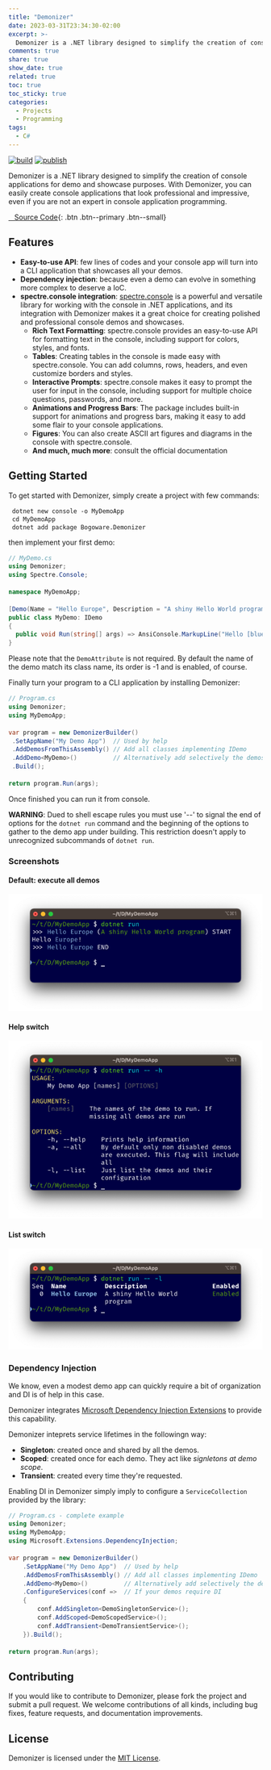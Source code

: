 ```yaml
---
title: "Demonizer"
date: 2023-03-31T23:34:30-02:00
excerpt: >-
  Demonizer is a .NET library designed to simplify the creation of console applications for demo and showcase purposes.
comments: true
share: true
show_date: true
related: true
toc: true
toc_sticky: true
categories:
  - Projects
  - Programming
tags:
  - C#
---
```


[![build](https://github.com/bogoware/Demonizer/actions/workflows/build.yml/badge.svg)](https://github.com/bogoware/Demonizer/actions/workflows/build.yml)
[![publish](https://github.com/bogoware/Demonizer/actions/workflows/publish.yml/badge.svg?branch=main)](https://github.com/bogoware/Demonizer/actions/workflows/publish.yml)

Demonizer is a .NET library designed to simplify the creation of console applications for demo and showcase purposes. With Demonizer, you can easily create console applications that look professional and impressive, even if you are not an expert in console application programming.

[<i class="fab fa-github" aria-hidden="true"></i>&nbsp;&nbsp;&nbsp;Source Code](https://github.com/bogoware/Demonizer/){: .btn .btn--primary .btn--small}

## Features

- **Easy-to-use API**: few lines of codes and your console app will turn into a CLI application that showcases all your demos.
- **Dependency injection**: because even a demo can evolve in something more complex to deserve a IoC.
- **spectre.console integration**: [spectre.console](https://spectreconsole.net/) is a powerful and versatile library for working with the console in .NET applications, and its integration with Demonizer makes it a great choice for creating polished and professional console demos and showcases.
  - **Rich Text Formatting**: spectre.console provides an easy-to-use API for formatting text in the console, including support for colors, styles, and fonts.
  - **Tables**: Creating tables in the console is made easy with spectre.console. You can add columns, rows, headers, and even customize borders and styles.  
  - **Interactive Prompts**: spectre.console makes it easy to prompt the user for input in the console, including support for multiple choice questions, passwords, and more.
  - **Animations and Progress Bars**: The package includes built-in support for animations and progress bars, making it easy to add some flair to your console applications.
  - **Figures**: You can also create ASCII art figures and diagrams in the console with spectre.console.
  - **And much, much more**: consult the official documentation

## Getting Started

To get started with Demonizer, simply create a project with few commands:

```shell
 dotnet new console -o MyDemoApp
 cd MyDemoApp
 dotnet add package Bogoware.Demonizer
```

then implement your first demo:

```csharp
// MyDemo.cs
using Demonizer;
using Spectre.Console;

namespace MyDemoApp;

[Demo(Name = "Hello Europe", Description = "A shiny Hello World program", Enabled = true, Order = 0)]
public class MyDemo: IDemo
{
  public void Run(string[] args) => AnsiConsole.MarkupLine("Hello [blue]Europe[/]!");
}
```

Please note that the `DemoAttribute` is not required. By default the name of the demo match its class name, its order is -1 and is enabled, of course.

Finally turn your program to a CLI application by installing Demonizer:

```csharp
// Program.cs
using Demonizer;
using MyDemoApp;

var program = new DemonizerBuilder()
 .SetAppName("My Demo App")  // Used by help
 .AddDemosFromThisAssembly() // Add all classes implementing IDemo
 .AddDemo<MyDemo>()          // Alternatively add selectively the demos you want
 .Build();

return program.Run(args);

```

Once finished you can run it from console.

**WARNING**: Dued to shell escape rules you must use '--' to signal the end of options for the `dotnet run` command and the beginning of the options to gather to the demo app under building.
This restriction doesn't apply to unrecognized subcommands of `dotnet run`.

### Screenshots

#### Default: execute all demos

![img.png](https://raw.githubusercontent.com/bogoware/Demonizer/main/assets/run.png)

#### Help switch

![img.png](https://raw.githubusercontent.com/bogoware/Demonizer/main/assets/help.png)

#### List switch

![img.png](https://raw.githubusercontent.com/bogoware/Demonizer/main/assets/list.png)

### Dependency Injection

We know, even a modest demo app can quickly require a bit of organization and DI is of help in this case.

Demonizer integrates [Microsoft Dependency Injection Extensions](https://www.nuget.org/packages/Microsoft.Extensions.DependencyInjection/) to provide this capability.

Demonizer inteprets service lifetimes in the followingn way:

- **Singleton**: created once and shared by all the demos.
- **Scoped**: created once for each demo. They act like  *signletons at demo scope*.
- **Transient**: created every time they're requested.

Enabling DI in Demonizer simply imply to configure a `ServiceCollection` provided by the library:

```csharp
// Program.cs - complete example
using Demonizer;
using MyDemoApp;
using Microsoft.Extensions.DependencyInjection;

var program = new DemonizerBuilder()
    .SetAppName("My Demo App")  // Used by help
    .AddDemosFromThisAssembly() // Add all classes implementing IDemo
    .AddDemo<MyDemo>()          // Alternatively add selectively the demos you want
    .ConfigureServices(conf =>  // If your demos require DI
    {
        conf.AddSingleton<DemoSingletonService>();
        conf.AddScoped<DemoScopedService>();
        conf.AddTransient<DemoTransientService>();
    }).Build();
  
return program.Run(args);
```

## Contributing

If you would like to contribute to Demonizer, please fork the project and submit a pull request. We welcome contributions of all kinds, including bug fixes, feature requests, and documentation improvements.

## License

Demonizer is licensed under the [MIT License](https://github.com/bogoware/Demonizer/blob/main/LICENSE).
